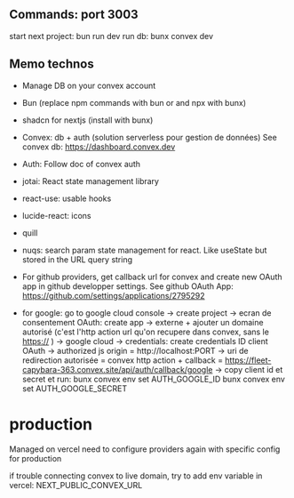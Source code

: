 ## Commands: port 3003

start next project: bun run dev
run db: bunx convex dev

## Memo technos
- Manage DB on your convex account

- Bun (replace npm commands with bun or and npx with bunx)
- shadcn for nextjs (install with bunx)
- Convex: db + auth (solution serverless pour gestion de données)
  See convex db: https://dashboard.convex.dev
- Auth: Follow doc of convex auth
- jotai: React state management library
- react-use: usable hooks
- lucide-react: icons
- quill
- nuqs: search param state management for react. Like useState but stored in the URL query string

* For github providers, get callback url for convex and create new OAuth app in github developper settings.
  See github OAuth App: https://github.com/settings/applications/2795292

* for google: go to google cloud console
  -> create project
  -> ecran de consentement OAuth: create app -> externe + ajouter un domaine autorisé (c'est l'http action url qu'on recupere dans convex, sans le <https://> )
  -> google cloud -> credentials: create credentials ID client OAuth
  -> authorized js origin = http://localhost:PORT
  -> uri de redirection autorisée = convex http action + callback = https://fleet-capybara-363.convex.site/api/auth/callback/google
  -> copy client id et secret et run:
  bunx convex env set AUTH_GOOGLE_ID <clientId>
  bunx convex env set AUTH_GOOGLE_SECRET <secret>

# production
Managed on vercel
need to configure providers again with specific config for production

if trouble connecting convex to live domain, try to add env variable in vercel: NEXT_PUBLIC_CONVEX_URL
